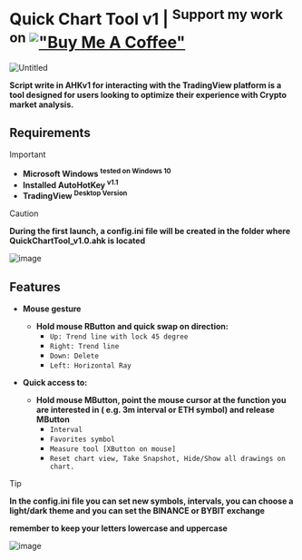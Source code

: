 # Quick Chart Tool v1 | <sup>Support my work on</sup> [!["Buy Me A Coffee"](https://www.buymeacoffee.com/assets/img/custom_images/orange_img.png)](https://www.buymeacoffee.com/blockchainchaos)
![Untitled](https://github.com/CHAOS-BlockchainChaos/QuickChartTool/assets/97523302/c0915101-2b38-4870-9f46-a3a984aef2f1)

**Script write in AHKv1 for interacting with the TradingView platform is a tool designed for users looking to optimize their experience with Crypto market analysis.**

## Requirements
>[!IMPORTANT]
>
> -  **Microsoft Windows <sup>tested on Windows 10</sup>**
> -  **Installed AutoHotKey <sup>v1.1**
> -  **TradingView <sup>Desktop Version</sup>**

> [!CAUTION]
> **During the first launch, a config.ini file will be created in the folder where QuickChartTool_v1.0.ahk is located**
> 
> ![image](https://github.com/CHAOS-BlockchainChaos/QuickChartTool/assets/97523302/291be4f9-ff2e-4f92-8be8-9b33d1c616fe)

## Features
- **Mouse gesture**
  - **Hold mouse RButton and quick swap on direction:**
    - ``Up: Trend line with lock 45 degree``
    - ``Right: Trend line``
    - ``Down: Delete``
    - ``Left: Horizontal Ray``
  
- **Quick access to:**
  - **Hold mouse MButton, point the mouse cursor at the function you are interested in ( e.g. 3m interval or ETH symbol) and release MButton**
    - ``Interval``
    - ``Favorites symbol``
    - ``Measure tool [XButton on mouse]``
    - ``Reset chart view, Take Snapshot, Hide/Show all drawings on chart.``

> [!TIP]
> **In the config.ini file you can set new symbols, intervals, you can choose a light/dark theme and you can set the BINANCE or BYBIT exchange**
> 
> **remember to keep your letters lowercase and uppercase**
> 
> ![image](https://github.com/CHAOS-BlockchainChaos/QuickChartTool/assets/97523302/29a26169-6b9e-46de-b11d-0b82e782ff2f)
